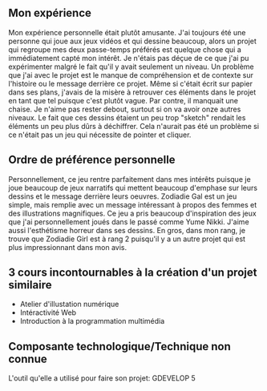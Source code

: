 <h2>Mon expérience</h2> 
Mon expérience personnelle était plutôt amusante. J'ai toujours été une personne qui joue aux jeux vidéos et qui dessine beaucoup, alors un projet qui regroupe mes deux passe-temps préférés est quelque chose qui a immédiatement capté mon intérêt. Je n'étais pas déçue de ce que j'ai pu expérimenter malgré le fait qu'il y avait seulement un niveau. Un problème que j'ai avec le projet est le manque de compréhension et de contexte sur l'histoire ou le message derrière ce projet. Même si c'était écrit sur papier dans ses plans, j'avais de la misère à retrouver ces éléments dans le projet en tant que tel puisque c'est plutôt vague. Par contre, il manquait une chaise. Je n'aime pas rester debout, surtout si on va avoir onze autres niveaux. Le fait que ces dessins étaient un peu trop "sketch" rendait les éléments un peu plus dûrs à déchiffrer. Cela n'aurait pas été un problème si ce n'était pas un jeu qui nécessite de pointer et cliquer.

<h2>Ordre de préférence personnelle</h2> 
Personnellement, ce jeu rentre parfaitement dans mes intérêts puisque je joue beaucoup de jeux narratifs qui mettent beaucoup d'emphase sur leurs dessins et le message derrière leurs oeuvres. Zodiadie Gal est un jeu simple, mais remplie avec un message intéressant à propos des femmes et des illustrations magnifiques. Ce jeu a pris beaucoup d'inspiration des jeux que j'ai personnellement joués dans le passé comme Yume Nikki. J'aime aussi l'esthétisme horreur dans ses dessins. En gros, dans mon rang, je trouve que Zodiadie Girl est à rang 2 puisqu'il y a un autre projet qui est plus impressionnant dans mon avis.

<h2>3 cours incontournables à la création d'un projet similaire</h2> 

- Atelier d'illustation numérique
- Intéractivité Web
- Introduction à la programmation multimédia

<h2>Composante technologique/Technique non connue</h2> 
L'outil qu'elle a utilisé pour faire son projet: GDEVELOP 5 
